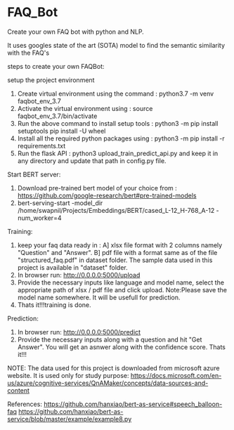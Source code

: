 # FAQ_Bot
Create your own FAQ bot with python and NLP.

It uses googles state of the art (SOTA) model to find the semantic similarity with the FAQ's

steps to create your own FAQBot:

setup the project environment
1. Create virtual environment using the command : python3.7 -m venv faqbot_env_3.7
2. Activate the virtual environment using : source faqbot_env_3.7/bin/activate
3. Run the above command to install setup tools : python3 -m pip install setuptools pip install -U wheel
4. Install all the required python packages using : python3 -m pip install -r requirements.txt
5. Run the flask API : python3 upload_train_predict_api.py
and keep it in any directory and update that path in config.py file. 

Start BERT server:
1. Download pre-trained bert model of your choice from : https://github.com/google-research/bert#pre-trained-models
2. bert-serving-start -model_dir /home/swapnil/Projects/Embeddings/BERT/cased_L-12_H-768_A-12 -num_worker=4

Training:
1. keep your faq data ready in :
	A] xlsx file format with 2 columns namely "Question" and "Answer".
	B] pdf file with a format same as of the file "structured_faq.pdf" in dataset folder.
The sample data used in this project is available in "dataset" folder.
2. In browser run: http://0.0.0.0:5000/upload
3. Provide the necessary inputs like language and model name, select the appropriate path of xlsx / pdf file and click upload.
	Note:Please save the model name somewhere. It will be usefull for prediction.
4. Thats it!!!training is done.

Prediction: 
1. In browser run: http://0.0.0.0:5000/predict
2. Provide the necessary inputs along with a question and hit "Get Answer". You will get an asnwer along with the confidence score.
Thats it!!!


NOTE: The data used for this project is downloaded from microsoft azure website. It is used only for study purpose: https://docs.microsoft.com/en-us/azure/cognitive-services/QnAMaker/concepts/data-sources-and-content

References:
https://github.com/hanxiao/bert-as-service#speech_balloon-faq
https://github.com/hanxiao/bert-as-service/blob/master/example/example8.py


